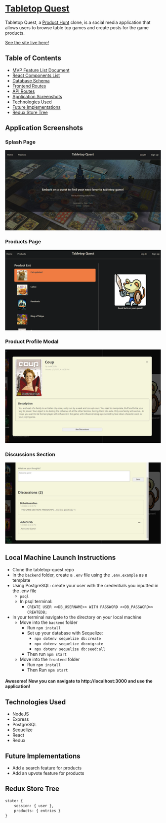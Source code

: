 
# [Tabletop Quest](https://tabletopquest.herokuapp.com/)

Tabletop Quest, a [Product Hunt](https://www.producthunt.com/) clone, is a social media application that allows users to browse table top games and create posts for the game products.

[See the site live here!](https://tabletopquest.herokuapp.com/)

## Table of Contents
* [MVP Feature List Document](https://github.com/bobaguardian/tabletop-quest/wiki/MVP-Feature-List)
* [React Components List](https://github.com/bobaguardian/tabletop-quest/wiki/React-Components)
* [Database Schema](https://github.com/bobaguardian/tabletop-quest/wiki/Database-Schema)
* [Frontend Routes](https://github.com/bobaguardian/tabletop-quest/wiki/Frontend-Routes)
* [API Routes](https://github.com/bobaguardian/tabletop-quest/wiki/API-Documentation)
* [Application Screenshots](https://github.com/bobaguardian/tabletop-quest#application-screenshots)
* [Technologies Used](https://github.com/bobaguardian/tabletop-quest#technologies-used)
* [Future Implementations](https://github.com/bobaguardian/tabletop-quest#future-implementations)
* [Redux Store Tree](https://github.com/bobaguardian/tabletop-quest#redux-store-tree)


## Application Screenshots

### Splash Page
![Splash Page](https://github.com/bobaguardian/tabletop-quest/blob/main/frontend/public/images/splash-page-with-links.JPG)

### Products Page
![Products Page](https://github.com/bobaguardian/tabletop-quest/blob/main/frontend/public/images/products-page.png)

### Product Profile Modal
![Product Profile Modal](https://github.com/bobaguardian/tabletop-quest/blob/main/frontend/public/images/product-profile-modal.JPG)

### Discussions Section
![Discussions Section](https://github.com/bobaguardian/tabletop-quest/blob/main/frontend/public/images/discussions-section.JPG)

## Local Machine Launch Instructions
* Clone the tabletop-quest repo
* In the `backend` folder, create a `.env` file using the `.env.example` as a template
* Using PostgreSQL: create your user with the credentials you inputted in the .env file
  * `psql`
  * In psql terminal:
    * `CREATE USER <<DB_USERNAME>> WITH PASSWORD <<DB_PASSWORD>> CREATEDB;`
* In your terminal navigate to the directory on your local machine
  * Move into the `backend` folder
    * Run `npm install`
    * Set up your database with Sequelize:
      * `npx dotenv sequelize db:create`
      * `npx dotenv sequelize db:migrate`
      * `npx dotenv sequelize db:seed:all`
    * Then run `npm start`
  * Move into the `frontend` folder
    * Run `npm install`
    * Then Run `npm start`
#### Awesome! Now you can navigate to http://localhost:3000 and use the application!

## Technologies Used
* NodeJS
* Express
* PostgreSQL
* Sequelize
* React
* Redux

## Future Implementations
* Add a search feature for products
* Add an upvote feature for products

## Redux Store Tree

    state: {
	    session: { user },
	    products: { entries }
    }
